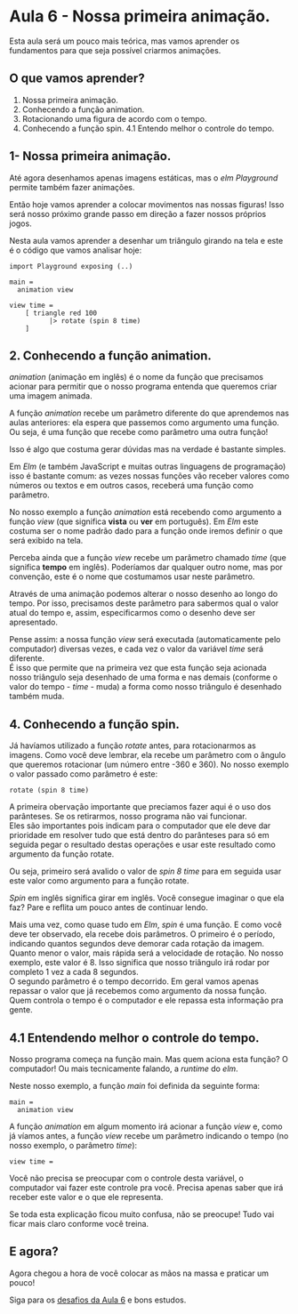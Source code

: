# Aula 6 - Nossa primeira animação.

Esta aula será um pouco mais teórica, mas vamos aprender os
fundamentos para que seja possível criarmos animações.

## O que vamos aprender?

1. Nossa primeira animação.
2. Conhecendo a função animation.
3. Rotacionando uma figura de acordo com o tempo.
4. Conhecendo a função spin.
4.1 Entendo melhor o controle do tempo.

## 1- Nossa primeira animação.

Até agora desenhamos apenas imagens estáticas, mas o
*elm Playground* permite também fazer animações.

Então hoje vamos aprender a colocar movimentos nas
nossas figuras! Isso será nosso próximo grande passo
em direção a fazer nossos próprios jogos.

Nesta aula vamos aprender a desenhar um triângulo
girando na tela e este é o código que vamos analisar hoje:

```
import Playground exposing (..)

main =
  animation view

view time =
    [ triangle red 100
          |> rotate (spin 8 time)
    ]
```

## 2. Conhecendo a função animation.

*animation* (animação em inglês) é o nome da função que
precisamos acionar para permitir que o nosso programa
entenda que queremos criar uma imagem animada.

A função *animation* recebe um parâmetro
diferente do que aprendemos nas aulas anteriores: ela
espera que passemos como argumento uma função. Ou seja,
é uma função que recebe como parâmetro uma outra função!

Isso é algo que costuma gerar dúvidas mas
na verdade é bastante simples.

Em *Elm* (e também JavaScript e muitas outras linguagens
de programação) isso é bastante comum: as vezes nossas
funções vão receber valores como números ou textos
e em outros casos, receberá uma função como parâmetro.

No nosso exemplo a função *animation* está recebendo como
argumento a função *view* (que significa **vista** ou **ver**
em português). 
Em *Elm* este costuma ser o nome padrão dado para a função
onde iremos definir o que será exibido na tela.

Perceba ainda que a função *view* recebe um
parâmetro chamado *time* (que significa **tempo** em inglês).
Poderíamos dar qualquer outro nome, mas por convenção,
este é o nome que costumamos usar neste parâmetro.  

Através de uma animação podemos alterar o nosso desenho
ao longo do tempo. Por isso, precisamos deste parâmetro
para sabermos qual o valor atual do tempo e, assim,
especificarmos como o desenho deve ser apresentado.

Pense assim: a nossa função *view* será
executada (automaticamente pelo computador) diversas vezes,
e cada vez o valor da variável *time* será diferente.  
É isso que permite que na primeira vez que esta função
seja acionada nosso triângulo seja desenhado de uma forma
e nas demais (conforme o valor do tempo - *time* - muda) a
forma como nosso triângulo é desenhado também muda.

## 4. Conhecendo a função spin.

Já havíamos utilizado a função *rotate* antes, para
rotacionarmos as imagens. Como você deve lembrar, ela
recebe um parâmetro com o ângulo que queremos rotacionar
(um número entre -360 e 360). No nosso exemplo o valor
passado como parâmetro é este:

```
rotate (spin 8 time)
```

A primeira obervação importante que preciamos fazer aqui
é o uso dos parânteses. Se os retirarmos, nosso programa
não vai funcionar.  
Eles são importantes pois indicam para o computador
que ele deve dar prioridade em resolver tudo que está dentro
do parânteses para só em seguida pegar o resultado destas
operações e usar este resultado como argumento da função
rotate.  

Ou seja, primeiro será avalido o valor de *spin 8 time*
para em seguida usar este valor como argumento para a função
rotate.

*Spin* em inglês significa girar em inglês.
Você consegue imaginar o que ela faz? Pare e reflita um pouco
antes de continuar lendo.

Mais uma vez, como quase tudo em *Elm*, *spin* é uma função.
E como você deve ter observado, ela recebe dois parâmetros.
O primeiro é o período, indicando quantos segundos deve
demorar cada rotação da imagem. Quanto menor o valor, mais rápida
será a velocidade de rotação. No nosso exemplo, este valor é
8. Isso significa que nosso triângulo irá rodar por completo 1
vez a cada 8 segundos.  
O segundo parâmetro é o tempo decorrido. Em geral vamos apenas
repassar o valor que já recebemos como argumento da nossa função.
Quem controla o tempo é o computador e ele repassa esta informação
pra gente.

## 4.1 Entendendo melhor o controle do tempo.

Nosso programa começa na função main. Mas quem aciona esta função?
O computador! Ou mais tecnicamente falando, a *runtime* do *elm*.

Neste nosso exemplo, a função *main* foi definida da seguinte forma:

```
main =
  animation view
```

A função *animation* em algum momento irá acionar a função *view* 
e, como já víamos antes, a função *view* recebe um parâmetro
indicando o tempo (no nosso exemplo, o parâmetro *time*):

```
view time =
```

Você não precisa se preocupar com o controle desta variável, o computador vai
fazer este controle pra você. Precisa apenas saber que irá receber este
valor e o que ele representa.

Se toda esta explicação ficou muito confusa, não se preocupe!
Tudo vai ficar mais claro conforme você treina.

## E agora?

Agora chegou a hora de você colocar as mãos na massa
e praticar um pouco!

Siga para os [desafios da Aula 6](/aula_6_desafios.html) e bons estudos.
